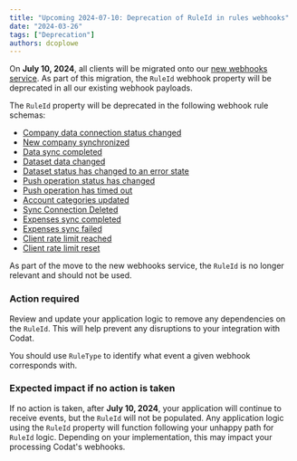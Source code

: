 ```yaml
---
title: "Upcoming 2024-07-10: Deprecation of RuleId in rules webhooks"
date: "2024-03-26"
tags: ["Deprecation"]
authors: dcoplowe
---
```


On **July 10, 2024**, all clients will be migrated onto our [new webhooks service](/updates/240306-new-webhook-service-released). As part of this migration, the `RuleId` webhook property will be deprecated in all our existing webhook payloads.

<!--truncate-->

The `RuleId` property will be deprecated in the following webhook rule schemas:

- [Company data connection status changed](https://docs.codat.io/using-the-api/webhooks/legacy/core-rules-types#company-data-connection-status-changed)
- [New company synchronized](https://docs.codat.io/using-the-api/webhooks/legacy/core-rules-types#new-company-synchronized)
- [Data sync completed](https://docs.codat.io/using-the-api/webhooks/legacy/core-rules-types#data-sync-completed)
- [Dataset data changed](https://docs.codat.io/using-the-api/webhooks/legacy/core-rules-types#dataset-data-changed)
- [Dataset status has changed to an error state](https://docs.codat.io/using-the-api/webhooks/legacy/core-rules-types#dataset-status-has-changed-to-an-error-state)
- [Push operation status has changed](https://docs.codat.io/using-the-api/webhooks/legacy/core-rules-types#push-operation-status-has-changed)
- [Push operation has timed out](https://docs.codat.io/using-the-api/webhooks/legacy/core-rules-types#push-operation-has-timed-out)
- [Account categories updated](https://docs.codat.io/using-the-api/webhooks/legacy/core-rules-types#account-categories-updated)
- [Sync Connection Deleted](https://docs.codat.io/using-the-api/webhooks/legacy/core-rules-types#sync-connection-deleted)
- [Expenses sync completed](https://docs.codat.io/using-the-api/webhooks/legacy/core-rules-types#expenses-sync-completed)
- [Expenses sync failed](https://docs.codat.io/using-the-api/webhooks/legacy/core-rules-types#expenses-sync-failed)
- [Client rate limit reached](https://docs.codat.io/using-the-api/webhooks/legacy/core-rules-types#client-rate-limit-reached)
- [Client rate limit reset](https://docs.codat.io/using-the-api/webhooks/legacy/core-rules-types#client-rate-limit-reset)

As part of the move to the new webhooks service, the `RuleId` is no longer relevant and should not be used.   

### Action required

Review and update your application logic to remove any dependencies on the `RuleId`. This will help prevent any disruptions to your integration with Codat.

You should use `RuleType` to identify what event a given webhook corresponds with.

### Expected impact if no action is taken

If no action is taken, after **July 10, 2024**, your application will continue to receive events, but the `RuleId` will not be populated.
Any application logic using the `RuleId` property will function following your unhappy path for `RuleId` logic.
Depending on your implementation, this may impact your processing Codat's webhooks. 
